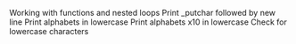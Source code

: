 Working with functions and nested loops
Print _putchar followed by new line
Print alphabets in lowercase
Print alphabets x10 in lowercase
Check for lowercase characters
